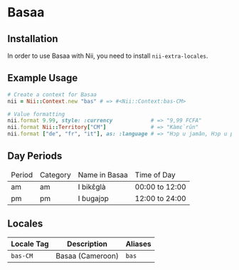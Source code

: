 <!-- This file has been generated. Source: languages/_template.md.erb -->

# Basaa

## Installation

In order to use Basaa with Nii, you need to install `nii-extra-locales`.

## Example Usage

``` ruby
# Create a context for Basaa
nii = Nii::Context.new "bas" # => #<Nii::Context:bas-CM>

# Value formatting
nii.format 9.99, style: :currency            # => "9,99 FCFA"
nii.format Nii::Territory["CM"]              # => "Kàmɛ̀rûn"
nii.format ["de", "fr", "it"], as: :language # => "Hɔp u jamân, Hɔp u pulàsi, Hɔp u italìà"
```

## Day Periods


<table>
  <thead>
    <tr>
      <td>Period</td>
      <td>Category</td>
      <td>Name in Basaa</td>
      <td>Time of Day</td>
    </tr>
  </thead>
  <tbody>
    <tr>
      <td>am</td>
      <td>am</td>
      <td>I bikɛ̂glà</td>
      <td>00:00 to 12:00</td>
    </tr>
    <tr>
      <td>pm</td>
      <td>pm</td>
      <td>I ɓugajɔp</td>
      <td>12:00 to 24:00</td>
    </tr>
  </tbody>
</table>



## Locales

<table>
  <thead>
    <tr>
      <th>Locale Tag</th>
      <th>Description</th>
      <th>Aliases</th>
    </tr>
  </thead>
  <tbody>
    <tr>
      <td><code>bas-CM</code></td>
      <td>Basaa (Cameroon)</td>
      <td><code>bas</code></td>
    </tr>
  </tbody>
</table>

